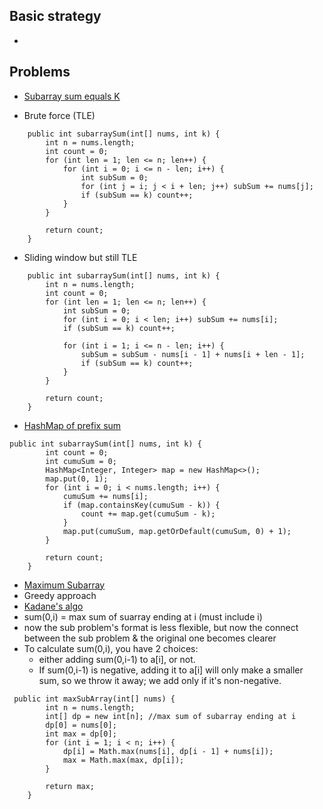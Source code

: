 ## Basic strategy

- 

## Problems

- [Subarray sum equals K](https://leetcode.com/problems/subarray-sum-equals-k/)

- Brute force (TLE)
```
    public int subarraySum(int[] nums, int k) {
        int n = nums.length;
        int count = 0;
        for (int len = 1; len <= n; len++) {
            for (int i = 0; i <= n - len; i++) {
                int subSum = 0;
                for (int j = i; j < i + len; j++) subSum += nums[j];
                if (subSum == k) count++;
            }
        }
        
        return count;
    }
```

- Sliding window but still TLE
```
    public int subarraySum(int[] nums, int k) {
        int n = nums.length;
        int count = 0;
        for (int len = 1; len <= n; len++) {
            int subSum = 0;
            for (int i = 0; i < len; i++) subSum += nums[i];
            if (subSum == k) count++;
            
            for (int i = 1; i <= n - len; i++) {
                subSum = subSum - nums[i - 1] + nums[i + len - 1];
                if (subSum == k) count++;
            }
        }
        
        return count;
    }
```

- [HashMap of prefix sum](https://www.youtube.com/watch?v=HbbYPQc-Oo4&t=3s)
```
public int subarraySum(int[] nums, int k) {
        int count = 0;
        int cumuSum = 0;
        HashMap<Integer, Integer> map = new HashMap<>();
        map.put(0, 1);
        for (int i = 0; i < nums.length; i++) {
            cumuSum += nums[i];
            if (map.containsKey(cumuSum - k)) {
                count += map.get(cumuSum - k);
            }
            map.put(cumuSum, map.getOrDefault(cumuSum, 0) + 1);
        }
        
        return count;
    }
```

- [Maximum Subarray](https://leetcode.com/problems/maximum-subarray/)
- Greedy approach
- [Kadane's algo](https://en.wikipedia.org/wiki/Maximum_subarray_problem#Kadane's_algorithm)
- sum(0,i) = max sum of suarray ending at i (must include i)
- now the sub problem's format is less flexible, but now the connect between the sub problem & the original one becomes clearer
- To calculate sum(0,i), you have 2 choices: 
  - either adding sum(0,i-1) to a[i], or not. 
  - If sum(0,i-1) is negative, adding it to a[i] will only make a smaller sum, so we throw it away; we add only if it's non-negative.
```
 public int maxSubArray(int[] nums) {
        int n = nums.length;
        int[] dp = new int[n]; //max sum of subarray ending at i 
        dp[0] = nums[0];
        int max = dp[0];
        for (int i = 1; i < n; i++) {
            dp[i] = Math.max(nums[i], dp[i - 1] + nums[i]);
            max = Math.max(max, dp[i]);
        }
        
        return max;
    }
```
